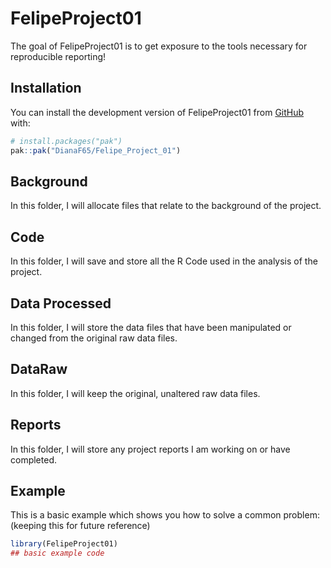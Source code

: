 
# FelipeProject01

<!-- badges: start -->
<!-- badges: end -->

The goal of FelipeProject01 is to get exposure to the tools necessary for reproducible reporting! 

## Installation

You can install the development version of FelipeProject01 from [GitHub](https://github.com/) with:

``` r
# install.packages("pak")
pak::pak("DianaF65/Felipe_Project_01")
```

## Background

In this folder, I will allocate files that relate to the background of the project. 

## Code

In this folder, I will save and store all the R Code used in the analysis of the project. 

## Data Processed

In this folder, I will store the data files that have been manipulated or changed from the original raw data files.

## DataRaw

In this folder, I will keep the original, unaltered raw data files. 

## Reports

In this folder, I will store any project reports I am working on or have completed. 

## Example

This is a basic example which shows you how to solve a common problem:
(keeping this for future reference)
``` r
library(FelipeProject01)
## basic example code
```
